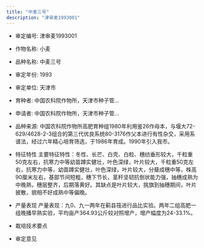 ```yaml
---
title: "中麦三号"
description: "津审麦1993001"
---
```

* 审定编号:  津审麦1993001

*  作物名称:  小麦

*  品种名称:  中麦三号

*  审定年份:  1993

*  审定单位:  天津市

* 育种者:  中国农科院作物所，天津市种子管...

*  申请者:  中国农科院作物所，天津市种子管...

*  品种来源:  中国农科院作物所高肥育种组1980年利用鉴26作母本，与堰大72-629/4628-2-3组合的第三代优良系统80-3176作父本进行有性杂交，采用系谱法，经过六年精心培育筛选，于1986年育成。1990年引入我市。

*  特征特性
主要特征特性：冬性、长芒、白壳、白粒、穗纺垂形较大，千粒重50克左右，抗寒力中等幼苗蹲实健壮，叶色深绿，叶片较大，千粒重50克左右，抗寒力中等，幼苗蹲实健壮，叶色深绿，叶片较大，分蘖成穗中等，株高90厘米左右，基部节间短粗，穗下节长，茎秆坚韧抗倒状能力强，抽穗成熟为中晚熟，穗层整齐，后期落黄好。其缺点是叶片较大，挑旗到抽穗期间，叶片披散，貌相不好成熟中等偏晚。

*  产量表现
产量表现：九0、九一两年在蓟县筏进行品比实验。两年二组高肥一组晚播早熟实验，平均亩产364.93公斤较对照增产，增产幅度为24-33.1%。

*  栽培技术要点


*  审定意见

